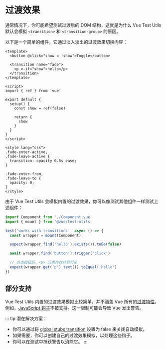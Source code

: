 # 过渡效果

通常情况下，你可能希望测试过渡后的 DOM 结构，这就是为什么 Vue Test Utils 默认会模拟 `<transition>` 和 `<transition-group>` 的原因。

以下是一个简单的组件，它通过淡入淡出的过渡效果切换内容：

```vue
<template>
  <button @click="show = !show">Toggle</button>

  <transition name="fade">
    <p v-if="show">hello</p>
  </transition>
</template>

<script>
import { ref } from 'vue'

export default {
  setup() {
    const show = ref(false)

    return {
      show
    }
  }
}
</script>

<style lang="css">
.fade-enter-active,
.fade-leave-active {
  transition: opacity 0.5s ease;
}

.fade-enter-from,
.fade-leave-to {
  opacity: 0;
}
</style>
```

由于 Vue Test Utils 会模拟内置的过渡效果，你可以像测试其他组件一样测试上述组件：

```js
import Component from './Component.vue'
import { mount } from '@vue/test-utils'

test('works with transitions', async () => {
  const wrapper = mount(Component)

  expect(wrapper.find('hello').exists()).toBe(false)

  await wrapper.find('button').trigger('click')

  // 点击按钮后，<p> 元素存在并且可见
  expect(wrapper.get('p').text()).toEqual('hello')
})
```

## 部分支持

Vue Test Utils 内置的过渡效果模拟比较简单，并不涵盖 Vue 所有的[过渡特性](https://vuejs.org/guide/built-ins/transition)。例如，[JavaScript 钩子](https://vuejs.org/guide/built-ins/transition#javascript-hooks)不被支持。这一限制可能会导致 Vue 发出警告。

::: tip
潜在解决方案：

- 你可以通过将 [global stubs transition](../../api/#global-stubs) 设置为 false 来关闭自动模拟。
- 如果需要，你可以创建自己的过渡效果模拟，以处理这些钩子。
- 你可以在测试中捕获警告以消除它。
  :::
